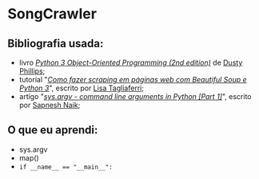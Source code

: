# SongCrawler

## Bibliografia usada: 

* livro *[Python 3 Object-Oriented Programming (2nd edition)](https://www.packtpub.com/application-development/python-3-object-oriented-programming-second-edition)* de [Dusty Phillips](https://github.com/dusty-phillips);
* tutorial "*[Como fazer scraping em páginas web com Beautiful Soup e Python 3](https://www.digitalocean.com/community/tutorials/como-fazer-scraping-em-paginas-web-com-beautiful-soup-and-python-3-pt)*", escrito por [Lisa Tagliaferri](https://lisatagliaferri.org);
* artigo "*[sys.argv - command line arguments in Python [Part 1]](https://www.kerneldev.com/2018/09/01/command-line-arguments-using-python-sys-argv-part1/)*", escrito por [Sapnesh Naik](https://github.com/SapneshNaik);

## O que eu aprendi:

* sys.argv
* map()
* `if __name__ == "__main__":`

